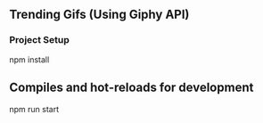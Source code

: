 

## Trending Gifs (Using Giphy API)

### Project Setup

npm install

## Compiles and hot-reloads for development

npm run start

